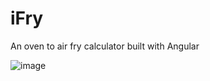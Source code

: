 # iFry

An oven to air fry calculator built with Angular

![image](https://github.com/user-attachments/assets/67c4f0d8-b4c0-47cd-a65a-6b013bc316ce)
